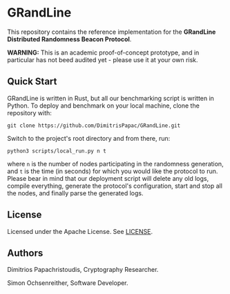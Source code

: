 # GRandLine

This repository contains the reference implementation for the **GRandLine Distributed Randomness Beacon Protocol**.

**WARNING:** This is an academic proof-of-concept prototype, and in particular has not beed audited yet - please use it at your own risk.

## Quick Start

GRandLine is written in Rust, but all our benchmarking script is written in Python. To deploy and benchmark on your local machine, clone the repository with: 

`git clone https://github.com/DimitrisPapac/GRandLine.git`

Switch to the project's root directory and from there, run:

`python3 scripts/local_run.py n t`

where `n` is the number of nodes participating in the randomness generation, and `t` is the time (in seconds) for which you would like the protocol to run.
Please bear in mind that our deployment script will delete any old logs, compile everything, generate the protocol's configuration, start and stop all the nodes, and finally parse the generated logs.

## License

Licensed under the Apache License. See [LICENSE](/LICENSE).

## Authors

Dimitrios Papachristoudis, Cryptography Researcher.

Simon Ochsenreither, Software Developer.
